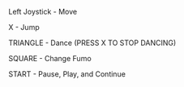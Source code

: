 Left Joystick - Move

X - Jump

TRIANGLE - Dance (PRESS X TO STOP DANCING)

SQUARE - Change Fumo

START - Pause, Play, and Continue